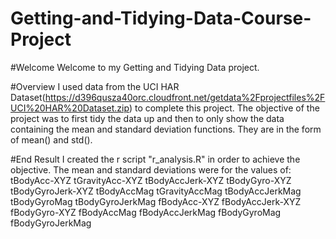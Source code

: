# Getting-and-Tidying-Data-Course-Project

#Welcome
Welcome to my Getting and Tidying Data project.

#Overview
I used data from the UCI HAR Dataset(https://d396qusza40orc.cloudfront.net/getdata%2Fprojectfiles%2FUCI%20HAR%20Dataset.zip)
to complete this project.
The objective of the project was to first tidy the data up and then to only show the data containing the mean and standard deviation functions.
They are in the form of mean() and std().

#End Result
I created the r script "r_analysis.R" in order to achieve the objective.
The mean and standard deviations were for the values of:
tBodyAcc-XYZ
tGravityAcc-XYZ
tBodyAccJerk-XYZ
tBodyGyro-XYZ
tBodyGyroJerk-XYZ
tBodyAccMag
tGravityAccMag
tBodyAccJerkMag
tBodyGyroMag
tBodyGyroJerkMag
fBodyAcc-XYZ
fBodyAccJerk-XYZ
fBodyGyro-XYZ
fBodyAccMag
fBodyAccJerkMag
fBodyGyroMag
fBodyGyroJerkMag
